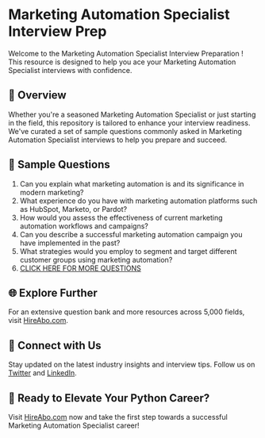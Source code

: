 # Marketing Automation Specialist Interview Prep

Welcome to the Marketing Automation Specialist Interview Preparation ! This resource is designed to help you ace your Marketing Automation Specialist interviews with confidence.

## 🚀 Overview

Whether you're a seasoned Marketing Automation Specialist or just starting in the field, this repository is tailored to enhance your interview readiness. We've curated a set of sample questions commonly asked in Marketing Automation Specialist interviews to help you prepare and succeed.

## 📝 Sample Questions

1. Can you explain what marketing automation is and its significance in modern marketing?
2. What experience do you have with marketing automation platforms such as HubSpot, Marketo, or Pardot?
3. How would you assess the effectiveness of current marketing automation workflows and campaigns?
4. Can you describe a successful marketing automation campaign you have implemented in the past?
5. What strategies would you employ to segment and target different customer groups using marketing automation?
6. [CLICK HERE FOR MORE QUESTIONS](https://hireabo.com/job/1_0_31/Marketing%20Automation%20Specialist)

## 🌐 Explore Further

For an extensive question bank and more resources across 5,000 fields, visit [HireAbo.com](https://www.hireabo.com).

## 📱 Connect with Us

Stay updated on the latest industry insights and interview tips. Follow us on [Twitter](https://twitter.com/hireabo) and [LinkedIn](https://www.linkedin.com/in/hire-abo-3609972a8/).

## 🚀 Ready to Elevate Your Python Career?

Visit [HireAbo.com](https://www.hireabo.com) now and take the first step towards a successful Marketing Automation Specialist career!